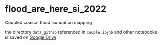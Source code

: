 # flood_are_here_si_2022
Coupled coastal flood inundation mapping

the directory `data_github` referenced in `couple.ipynb` and other notebooks is saved on [Google Drive](https://drive.google.com/drive/folders/1ouHwmMAKKXPwY1kveaLf_MmzzDHdmWDG?usp=sharing)
